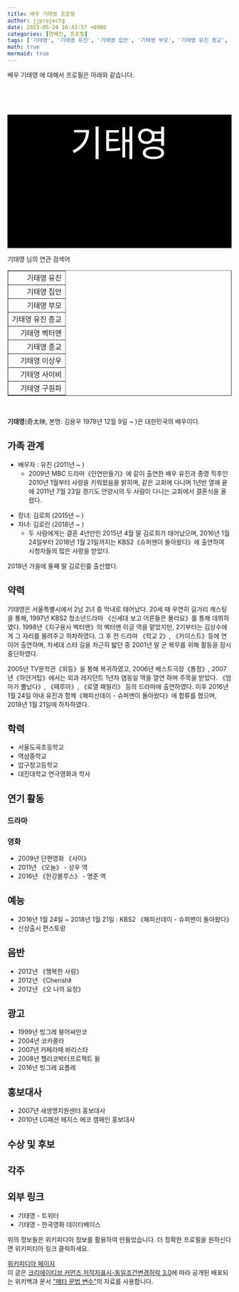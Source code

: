 ```yaml
---
title: 배우 기태영 프로필
author: jjprojectg
date: 2023-05-24 16:43:57 +0900
categories: [연예인, 프로필]
tags: ['기태영', '기태영 유진', '기태영 집안', '기태영 부모', '기태영 유진 종교', '기태영 벡터맨', '기태영 종교', '기태영 이상우', '기태영 사이비', '기태영 구원파']
math: true
mermaid: true
---
```


<p>
배우 기태영 에 대해서  프로필은 아래와 같습니다. 
</p>
<div class="textimage_container" style="background-color:black ; width:100%; height:300px; ">
  <p style=" color: white; text-align: center;font-size:80">기태영</p>
</div>
<p>
 기태영 님의 연관 검색어
</p>
<table  border="1" class="dataframe"> <tr style="text-align: right;"> <td> 기태영 유진 </td></tr> <tr style="text-align: right;"> <td> 기태영 집안 </td></tr> <tr style="text-align: right;"> <td> 기태영 부모 </td></tr> <tr style="text-align: right;"> <td> 기태영 유진 종교 </td></tr> <tr style="text-align: right;"> <td> 기태영 벡터맨 </td></tr> <tr style="text-align: right;"> <td> 기태영 종교 </td></tr> <tr style="text-align: right;"> <td> 기태영 이상우 </td></tr> <tr style="text-align: right;"> <td> 기태영 사이비 </td></tr> <tr style="text-align: right;"> <td> 기태영 구원파 </td></tr></table>
<br />
<p><span></span>
</p>
<p><b>기태영</b>(奇太映, <span>본명: </span>김용우 1978년 12월 9일 ~ )은 대한민국의 배우이다.
</p>

<h2>가족 관계</h2>
<ul><li>배우자 : 유진 (2011년 ~ )
<ul><li>2009년 MBC 드라마《인연만들기》에 같이 출연한 배우 유진과 종영 직후인 2010년 1월부터 사랑을 키워왔음을 밝히며, 같은 교회에 다니며 1년반 열애 끝에 2011년 7월 23일 경기도 안양시의 두 사람이 다니는 교회에서 결혼식을 올렸다.</li></ul></li></ul><ul><li>장녀: 김로희 (2015년 ~ )</li>
<li>차녀: 김로린 (2018년 ~ )
<ul><li>두 사람에게는 결혼 4년만인 2015년 4월 딸 김로희가 태어났으며, 2016년 1월 24일부터 2018년 1월 21일까지는 KBS2《슈퍼맨이 돌아왔다》에 출연하여 시청자들의 많은 사랑을 받았다.</li></ul></li></ul><p>2018년 가을에 둘째 딸 김로린를 출산했다.
</p>

<h2>약력</h2>
<p>기태영은 서울특별시에서 2남 2녀 중 막내로 태어났다. 20세 때 우연히 길거리 캐스팅을 통해, 1997년 KBS2 청소년드라마 《신세대 보고 어른들은 몰라요》를 통해 데뷔하였다. 1998년《지구용사 벡터맨》의 벡터맨 이글 역을 맡았지만, 2기부터는 김상수에게 그 자리를 물려주고 하차하였다. 그 후 전 드라마 《학교 2》, 《카이스트》등에 연이어 출연하며, 차세대 스타 길을 차근히 밟던 중 2001년 말 군 복무를 위해 활동을 잠시 중단하였다.
</p><p>2005년 TV문학관《외등》을 통해 복귀하였고, 2006년 베스트극장《통정》, 2007년《하얀거탑》에서는 외과 레지던트 1년차 염동일 역을 열연 하며 주목을 받았다. 《엄마가 뿔났다》, 《떼루아》, 《로열 패밀리》 등의 드라마에 출연하였다. 이후 2016년 1월 24일 아내 유진과 함께《해피선데이 - 슈퍼맨이 돌아왔다》에 합류를 했으며, 2018년 1월 21일에 하차하였다.
</p>

<h2>학력</h2>
<ul><li>서울도곡초등학교</li>
<li>역삼중학교</li>
<li>압구정고등학교</li>
<li>대진대학교 연극영화과 학사</li></ul>

<h2>연기 활동</h2>
<h3>드라마</h3>
<h3>영화</h3>
<ul><li>2009년 단편영화 《사이》</li>
<li>2011년 《오늘》 - 상우 역</li>
<li>2016년 《한강블루스》 - 명준 역</li></ul>

<h2>예능</h2>
<ul><li>2016년 1월 24일 ~ 2018년 1월 21일 : KBS2 《해피선데이 - 슈퍼맨이 돌아왔다》</li>
<li>신상출시 편스토랑</li></ul>

<h2>음반</h2>
<ul><li>2012년 《행복한 사람》</li>
<li>2012년 《Cherish》</li>
<li>2012년 《오 나의 요정》</li></ul>

<h2>광고</h2>
<ul><li>1999년 빙그레 붕어싸만코</li>
<li>2004년 코카콜라</li>
<li>2007년 카페라떼 바리스타</li>
<li>2008년 헬리코박터프로젝트 윌</li>
<li>2016년 빙그레 요플레</li></ul>

<h2>홍보대사</h2>
<ul><li>2007년 새생명지원센터 홍보대사</li>
<li>2010년 LG패션 헤지스 에코 캠페인 홍보대사</li></ul>

<h2>수상 및 후보</h2>
<h2>각주</h2>
<h2>외부 링크</h2>
<ul><li>기태영 - 트위터</li>
<li>기태영 - 한국영화 데이터베이스 </li></ul>
<p>
위의 정보들은 위키피디아 정보를 활용하여 만들었습니다. 
더 정확한 프로필을 원하신다면 위키피티아 링크 클릭하세요. 
</p>
<a href="https://ko.wikipedia.org/wiki/기태영" >위키피디아 페이지 </a>


<footer>
이 글은 <a href="https://creativecommons.org/licenses/by-sa/3.0/">크리에이티브 커먼즈 저작자표시-동일조건변경허락 3.0</a>에 따라 공개된 배포되는 위키백과 문서 <a href="https://ko.wikipedia.org/wiki/메타_문법_변수">"메타 문법 변수"</a>의 자료를 사용합니다.
</footer>
